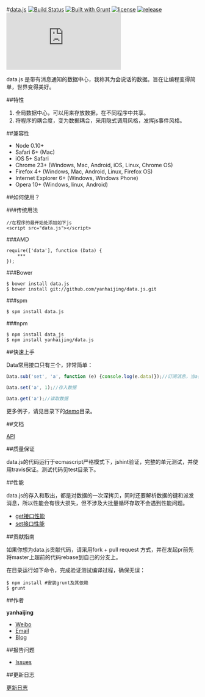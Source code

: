 #[data.js](https://github.com/yanhaijing/data.js) [![Build Status](https://travis-ci.org/yanhaijing/data.js.svg?branch=master)](https://travis-ci.org/yanhaijing/data.js) [![Built with Grunt](https://cdn.gruntjs.com/builtwith.png)](http://gruntjs.com/) [![license](http://img.shields.io/npm/l/express.svg)](https://github.com/yanhaijing/data.js/blob/master/MIT-LICENSE.txt) [![release](https://img.shields.io/badge/release-v0.2.1-orange.svg)](https://github.com/yanhaijing/data.js/releases/tag/v0.2.1) [![spm package](http://spmjs.io/badge/data.js)](http://spmjs.io/package/data.js)

data.js 是带有消息通知的数据中心，我称其为会说话的数据。旨在让编程变得简单，世界变得美好。

##特性

1. 全局数据中心，可以用来存放数据，在不同程序中共享。
2. 将程序的耦合度，变为数据耦合，采用隐式调用风格，发挥js事件风格。

##兼容性

- Node 0.10+
- Safari 6+ (Mac)
- iOS 5+ Safari
- Chrome 23+ (Windows, Mac, Android, iOS, Linux, Chrome OS)
- Firefox 4+ (Windows, Mac, Android, Linux, Firefox OS)
- Internet Explorer 6+ (Windows, Windows Phone)
- Opera 10+ (Windows, linux, Android)

##如何使用？

###传统用法

	//在程序的最开始处添加如下js
	<script src="data.js"></script>

###AMD

	require(['data'], function (Data) {
		***
	});

###Bower

    $ bower install data.js
    $ bower install git://github.com/yanhaijing/data.js.git

###spm

```bash
$ spm install data.js
```

###npm

	$ npm install data_js
	$ npm install yanhaijing/data.js

##快速上手

Data常用接口只有三个，非常简单：

```javascript
Data.sub('set', 'a', function (e) {console.log(e.data)});//订阅消息，当a被设置时，会派发消息

Data.set('a', 1);//存入数据

Data.get('a');//读取数据
```

更多例子，请见目录下的[demo](demo)目录。

##文档

[API](doc/api.md)

##质量保证

data.js的代码运行于ecmascript严格模式下，jshint验证，完整的单元测试，并使用travis保证。测试代码见test目录下。

##性能

data.js的存入和取出，都是对数据的一次深拷贝，同时还要解析数据的键和派发消息，所以性能会有很大损失，但不涉及大批量循环存取不会遇到性能问题。

- [get接口性能](http://jsperf.com/yanhaijing-data-js-get)
- [set接口性能](http://jsperf.com/yanhaijing-data-js-set)

##贡献指南

如果你想为data.js贡献代码，请采用fork + pull request 方式，并在发起pr前先将master上超前的代码rebase到自己的分支上。

在目录运行如下命令，完成验证测试编译过程，确保无误：

	$ npm install #安装grunt及其依赖
	$ grunt

##作者

**yanhaijing**

- [Weibo](http://weibo.com/yanhaijing1234 "yanhaijing's Weibo")
- [Email](mailto:yanhaijing@yeah.net "yanhaijing's Email")
- [Blog](http://yanhaijing.com "yanhaijing's Blog")

##报告问题

- [Issues](https://github.com/yanhaijing/data.js/issues "报告问题")

##更新日志

[更新日志](CHANGELOG.md)







	

	

	


